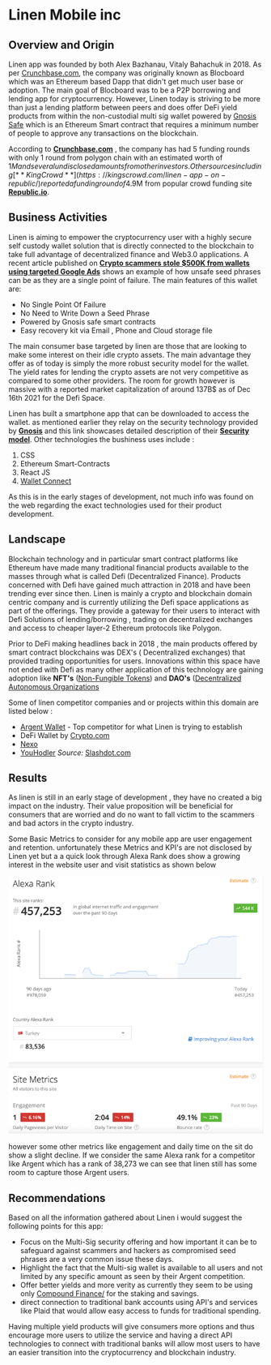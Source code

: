 # Linen Mobile inc

## Overview and Origin

Linen app was founded by both Alex Bazhanau, Vitaly Bahachuk in 2018. As per [Crunchbase.com](https://www.crunchbase.com), the company was originally known as Blocboard which was an Ethereum based Dapp that didn't get much user base or adoption. The main goal of Blocboard was to be a P2P borrowing and lending app for cryptocurrency. However, Linen today is striving to be more than just a lending platform between peers and does offer DeFi yield products from within the non-custodial multi sig wallet powered by [Gnosis Safe](https://gnosis-safe.io/) which is an Ethereum Smart contract that requires a minimum number of people to approve any transactions on the blockchain.

According to [**Crunchbase.com**](https://www.crunchbase.com) , the company has had 5 funding rounds with only 1 round from polygon chain with an estimated worth of 1$M and several undisclosed amounts from other investors. Other sources including [**KingCrowd**](https://kingscrowd.com/linen-app-on-republic/) reported a funding round of 4.9$M from popular crowd funding site [**Republic.io**](https://Republic.io).

## Business Activities

Linen is aiming to empower the cryptocurrency user with a highly secure self custody wallet solution that is directly connected to the blockchain to take full advantage of decentralized finance and Web3.0 applications. A recent article published on [**Crypto scammers stole $500K from wallets using targeted Google Ads**](https://www.engadget.com/crypto-scammers-google-ads-phishing-campaign-100044007.html) shows an example of how unsafe seed phrases can be as they are a single point of failure. The main features of this wallet are:

- No Single Point Of Failure
- No Need to Write Down a Seed Phrase
- Powered by Gnosis safe smart contracts
- Easy recovery kit via Email , Phone and Cloud storage file

The main consumer base targeted by linen are those that are looking to make some interest on their idle crypto assets. The main advantage they offer as of today is simply the more robust security model for the wallet. The yield rates for lending the crypto assets are not very competitive as compared to some other providers. The room for growth however is massive with a reported market capitalization of around 137B$ as of Dec 16th 2021 for the Defi Space.

Linen has built a smartphone app that can be downloaded to access the wallet. as mentioned earlier they relay on the security technology provided by [**Gnosis**](https://gnosis-safe.io/) and this link showcases detailed description of their [**Security model**](https://linen.app/articles/crypto-assets-self-custody-linen-wallet-primer/). Other technologies the bushiness uses include :

1) CSS
2) Ethereum Smart-Contracts
2) React JS
3) [Wallet Connect](https://walletconnect.com/)

As this is in the early stages of development, not much info was found on the web regarding the exact technologies used for their product development.

## Landscape

Blockchain technology and in particular smart contract platforms like Ethereum have made many traditional financial products available to the masses through what is called Defi (Decentralized Finance). Products concerned with Defi have gained much attraction in 2018 and have been trending ever since then. Linen is mainly a crypto and blockchain domain centric company and is currently utilizing the Defi space applications as part of the offerings. They provide a gateway for their users to interact with Defi Solutions of lending/borrowing , trading on decentralized exchanges and access to cheaper layer-2 Ethereum protocols like Polygon.

Prior to DeFi making headlines back in 2018 , the main products offered by smart contract blockchains was DEX's ( Decentralized exchanges) that provided trading opportunities for users. Innovations within this space have not ended with Defi as many other application of this technology are gaining adoption like **NFT's** ([Non-Fungible Tokens](https://www.investopedia.com/non-fungible-tokens-nft-5115211)) and **DAO's** ([Decentralized Autonomous Organizations](https://www.investopedia.com/tech/what-dao/)

Some of linen competitor companies and or projects within this domain are listed below :

- [Argent Wallet](https://www.argent.xyz/) - Top competitor for what Linen is trying to establish
- DeFi Wallet by [Crypto.com](https://www.crypto.com)
- [Nexo](www.coinbase.com)
- [YouHodler](https://www.youhodler.com/)
*Source:* [Slashdot.com](https://slashdot.org/software/comparison/Argent-Wallet-vs-Linen-App-vs-Nexo-vs-YouHodler/)

## Results

As linen is still in an early stage of development , they have no created a big impact on the industry. Their value proposition will be beneficial for consumers that are worried and do no want to fall victim to the scammers and bad actors in the crypto industry.

Some Basic Metrics to consider for any mobile app are user engagement and retention. unfortunately these Metrics and KPI's are not disclosed by Linen yet but a a quick look through Alexa Rank does show a growing interest in the website user and visit statistics as shown below

[![Alexa Rank](alexa_rank.png)](https://www.alexa.com/siteinfo/linen.app)

however some other metrics like engagement and daily time on the sit do show  a slight decline. If we consider the same Alexa rank for a competitor like Argent which has a rank of 38,273 we can see that linen still has some room to capture those Argent users.

## Recommendations

Based on all the information gathered about Linen i would suggest the following points for this app:

- Focus on the Multi-Sig security offering and how important it can be to safeguard against scammers and hackers as compromised seed phrases are a very common issue these days.
- Highlight the fact that the Multi-sig wallet is available to all users and not limited by any specific amount as seen by their Argent competition.
- Offer better yields and more verity as currently they seem to be using only [Compound Finance/](https://compound.finance/) for the staking and savings.
- direct connection to traditional bank accounts using API's and services like Plaid that would allow easy access to funds for traditional spending.

Having multiple yield products will give consumers more options and thus encourage more users to utilize the service and having a direct API technologies to connect with traditional banks will allow most users to have an easier transition into the cryptocurrency and blockchain industry.

